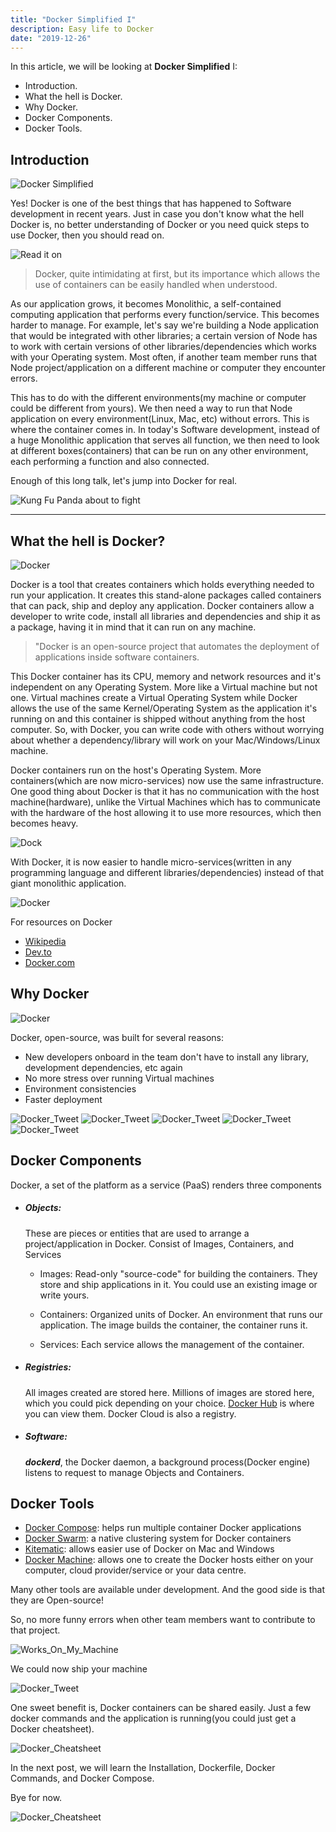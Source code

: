 ```yaml
---
title: "Docker Simplified I"
description: Easy life to Docker
date: "2019-12-26"
---
```


In this article, we will be looking at **Docker Simplified** I:                                      




+ Introduction. 
+ What the hell is Docker. 
+ Why Docker. 
+ Docker Components. 
+ Docker Tools.  



## Introduction    

![Docker Simplified](images/docker_simplfied.png) 

Yes! Docker is one of the best things that has happened to Software development in recent years. Just in case you don't know what the hell Docker is, no better understanding of Docker or you need quick steps to use Docker, then you should read on.

![Read it on](images/read_it.png)


> Docker, quite intimidating at first, but its importance which allows the use of containers can be easily handled when understood.

As our application grows, it becomes Monolithic, a self-contained computing application that performs every function/service. This becomes harder to manage. For example, let's say we're building a Node application that would be integrated with other libraries; a certain version of Node has to work with certain versions of other libraries/dependencies which works with your Operating system. Most often, if another team member runs that Node project/application on a different machine or computer they encounter errors.

This has to do with the different environments(my machine or computer could be different from yours). We then need a way to run that Node application on every environment(Linux, Mac, etc) without errors. This is where the container comes in. In today's Software development, instead of a huge Monolithic application that serves all function, we then need to look at different boxes(containers) that can be run on any other environment, each performing a function and also connected.

Enough of this long talk, let's jump into Docker for real.

![Kung Fu Panda about to fight](images/enough_talk.jpg)

---



## What the hell is Docker?

![Docker](images/what_is_docker.png)


Docker is a tool that creates containers which holds everything needed to run your application.
It creates this stand-alone packages called containers that can pack, ship and deploy any application.
Docker containers allow a developer to write code, install all libraries and dependencies and ship it as a package, having it in mind that it can run on any machine.

> "Docker is an open-source project that automates the deployment of applications inside software containers.


This Docker container has its CPU, memory and network resources and it's independent on any  Operating System. More like a Virtual machine but not one. Virtual machines create a Virtual Operating System while Docker allows the use of the same Kernel/Operating System as the application it's running on and this container is shipped without anything from the host computer.
So, with Docker, you can write code with others without worrying about whether a dependency/library will work on your Mac/Windows/Linux machine. 

Docker containers run on the host's Operating System. More containers(which are now micro-services) now use the same infrastructure.
One good thing about Docker is that it has no communication with the host machine(hardware), unlike the Virtual Machines which has to communicate with the hardware of the host allowing it to use more resources, which then becomes heavy.


![Dock](images/dock.jpg)


With Docker, it is now easier to handle micro-services(written in any programming language and different libraries/dependencies) instead of that giant monolithic application.


![Docker](images/docker_future.jpeg)


For resources on Docker

+ [Wikipedia](https://en.wikipedia.org/wiki/Docker_(software))
+ [Dev.to](https://dev.to/azure/docker---from-the-beginning-part-i-28c6)
+ [Docker.com](https://www.docker.com/why-docker)



## Why Docker

![Docker](images/why.jpeg)

Docker, open-source, was built for several reasons:

+ New developers onboard in the team don't have to install any library, development dependencies, etc again
+ No more stress over running Virtual machines
+ Environment consistencies
+ Faster deployment


![Docker_Tweet](images/tweet1.png)
![Docker_Tweet](images/tweet2.png)
![Docker_Tweet](images/tweet3.png)
![Docker_Tweet](images/tweet4.png)
![Docker_Tweet](images/tweet5.png)


## Docker Components

Docker, a set of the platform as a service (PaaS) renders three components

+ ##### Objects: 
  These are pieces or entities that are used to arrange a project/application in Docker. Consist of Images, Containers, and Services
    
  + Images:
        Read-only "source-code" for building the containers. They store and ship applications in it. You could use an existing image or write yours.

  + Containers:
        Organized units of Docker. An environment that runs our application. The image builds the container, the container runs it.

   + Services:
        Each service allows the management of the container.

+ ##### Registries:

    All images created are stored here. Millions of images are stored here, which you could pick depending on your choice. [Docker Hub](https://hub.docker.com/) is where you can view them. Docker Cloud is also a registry.

+ ##### Software:

    ***dockerd***, the Docker daemon, a background process(Docker engine) listens to request to manage Objects and Containers.


## Docker Tools

+ [Docker Compose](https://github.com/docker/compose): helps run multiple container Docker applications
+ [Docker Swarm](https://github.com/docker/swarm): a native clustering system for Docker containers
+ [Kitematic](https://github.com/docker/kitematic): allows easier use of Docker on Mac and Windows
+ [Docker Machine](https://github.com/docker/machine): allows one to create the Docker hosts either on your computer, cloud provider/service or your data centre.


Many other tools are available under development. And the good side is that they are Open-source!

So, no more funny errors when other team members want to contribute to that project.

![Works_On_My_Machine](images/works.jpeg)

We could now ship your machine

![Docker_Tweet](images/lol.jpeg)

One sweet benefit is, Docker containers can be shared easily. Just a few docker commands and the application is running(you could just get a Docker cheatsheet).

![Docker_Cheatsheet](images/cheatsheet.jpeg)

In the next post, we will learn the Installation, Dockerfile, Docker Commands, and Docker Compose.

Bye for now.

![Docker_Cheatsheet](images/bye.jpeg)
